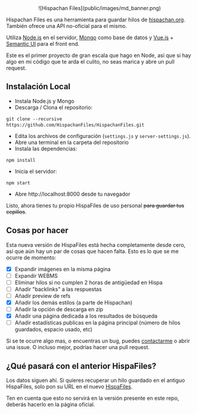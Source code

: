 <center>
![Hispachan Files](public/images/md_banner.png)
</center>


Hispachan Files es una herramienta para guardar hilos de [hispachan.org](https://www.hispachan.org). También ofrece una API no-oficial para el mismo.

Utiliza [Node.js](https://nodejs.org/) en el servidor, [Mongo](https://www.mongodb.org/) como base de datos y [Vue.js](http://www.vuejs.org/) + [Semantic UI](http://semantic-ui.com/) para el front end.

Este es el primer proyecto de gran escala que hago en Node, así que si hay algo en mi código que te arda el culito, no seas marica y abre un pull request.

## Instalación Local

- Instala Node.js y Mongo
- Descarga / Clona el repositorio:
```
git clone --recursive https://github.com/HispachanFiles/HispachanFiles.git
```
- Edita los archivos de configuración (`settings.js` y `server-settings.js`).
- Abre una terminal en la carpeta del repositorio
- Instala las dependencias:
```
npm install
```
- Inicia el servidor:
```
npm start
```
- Abre http://localhost:8000 desde tu navegador

Listo, ahora tienes tu propio HispaFiles de uso personal <s>para guardar tus cepillos</s>.

## Cosas por hacer

Esta nueva versión de HispaFiles está hecha completamente desde cero, así que aún hay un par de cosas que hacen falta. Esto es lo que se me ocurre de momento:

 - [x] Expandir imágenes en la misma página
 - [ ] Expandir WEBMS
 - [ ] Eliminar hilos si no cumplen 2 horas de antigüedad en Hispa
 - [ ] Añadir "backlinks" a las respuestas
 - [ ] Añadir preview de refs
 - [x] Añadir los demás estilos (a parte de Hispachan)
 - [ ] Añadir la opción de descarga en zip
 - [x] Añadir una página dedicada a los resultados de búsqueda
 - [ ] Añadir estadísticas publicas en la página principal (número de hilos guardados, espacio usado, etc)

Si se te ocurre algo mas, o encuentras un bug, puedes [contactarme](mailto:hispachanfiles@gmail.com) o abrir una issue. O incluso mejor, podrías hacer una pull request.

## ¿Qué pasará con el anterior HispaFiles?

Los datos siguen ahí. Si quieres recuperar un hilo guardado en el antiguo HispaFiles, solo pon su URL en el nuevo [HispaFiles](https://www.hispachanfiles.org/).

Ten en cuenta que esto no servirá en la versión presente en este repo, deberás hacerlo en la página oficial.
